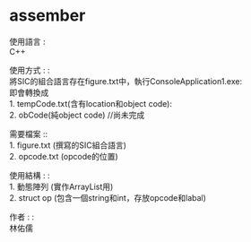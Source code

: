 # assember


使用語言 :<br/>
	C++

使用方式 : :<br/>
	將SIC的組合語言存在figure.txt中，執行ConsoleApplication1.exe:<br/>
	即會轉換成 <br/>
	1.	tempCode.txt(含有location和object code):<br/>
        2.	obCode(純object code) //尚未完成

需要檔案 ::<br/> 
        1.	figure.txt (撰寫的SIC組合語言)<br/>
	2.	opcode.txt (opcode的位置)

使用結構 : :<br/>
	1.	動態陣列 (實作ArrayList用)<br/>
	2.	struct op (包含一個string和int，存放opcode和labal)


作者 : :<br/>
	林佑儒
